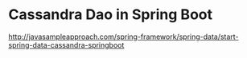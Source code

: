# Cassandra Dao in Spring Boot

http://javasampleapproach.com/spring-framework/spring-data/start-spring-data-cassandra-springboot



